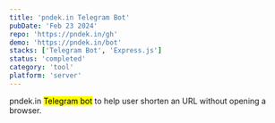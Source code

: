 ```yaml
---
title: 'pndek.in Telegram Bot'
pubDate: 'Feb 23 2024'
repo: 'https://pndek.in/gh'
demo: 'https://pndek.in/bot'
stacks: ['Telegram Bot', 'Express.js']
status: 'completed'
category: 'tool'
platform: 'server'
---
```


pndek.in <mark>Telegram bot</mark> to help user shorten an URL without opening a browser.
